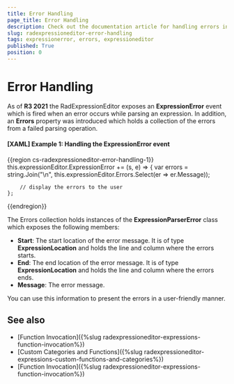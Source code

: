 ```yaml
---
title: Error Handling
page_title: Error Handling
description: Check out the documentation article for handling errors in the RadExpressionEditor {{ site.framework_name }} control.
slug: radexpressioneditor-error-handling
tags: expressionerror, errors, expressioneditor
published: True
position: 0
---
```


# Error Handling

As of **R3 2021** the RadExpressionEditor exposes an **ExpressionError** event which is fired when an error occurs while parsing an expression. In addition, an **Errors** property was introduced which holds a collection of the errors from a failed parsing operation.

#### __[XAML] Example 1: Handling the ExpressionError event__
{{region cs-radexpressioneditor-error-handling-1}}
    this.expressionEditor.ExpressionError += (s, e) =>
    {
        var errors = string.Join("\n", this.expressionEditor.Errors.Select(er => er.Message));

        // display the errors to the user
    };
{{endregion}}

The Errors collection holds instances of the **ExpressionParserError** class which exposes the following members:

* **Start**: The start location of the error message. It is of type **ExpressionLocation** and holds the line and column where the errors starts.
* **End**: The end location of the error message. It is of type **ExpressionLocation** and holds the line and column where the errors ends.
* **Message**: The error message.

You can use this information to present the errors in a user-friendly manner.

## See also

* [Function Invocation]({%slug radexpressioneditor-expressions-function-invocation%})
* [Custom Categories and Functions]({%slug radexpressioneditor-expressions-custom-functions-and-categories%})
* [Function Invocation]({%slug radexpressioneditor-expressions-function-invocation%})
